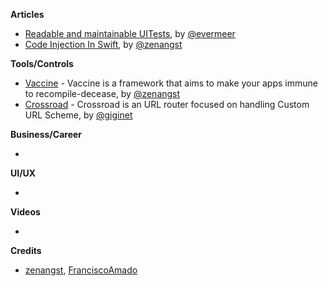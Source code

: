 **Articles**

* [Readable and maintainable UITests](https://medium.com/@vermeer.edwin/readable-and-maintainable-uitests-c192a44abde9), by [@evermeer](https://twitter.com/evermeer)
* [Code Injection In Swift](https://medium.com/itch-design-no/code-injection-in-swift-c49be095414c), by [@zenangst](https://twitter.com/zenangst)

**Tools/Controls**
* [Vaccine](https://github.com/zenangst/Vaccine) - Vaccine is a framework that aims to make your apps immune to recompile-decease, by [@zenangst](https://github.com/zenangst)
* [Crossroad](https://github.com/giginet/Crossroad) - Crossroad is an URL router focused on handling Custom URL Scheme, by [@giginet](https://twitter.com/giginet)

**Business/Career**

* 

**UI/UX**

* 

**Videos**

* 

**Credits**

* [zenangst](https://github.com/zenangst), [FranciscoAmado](https://github.com/FranciscoAmado)
